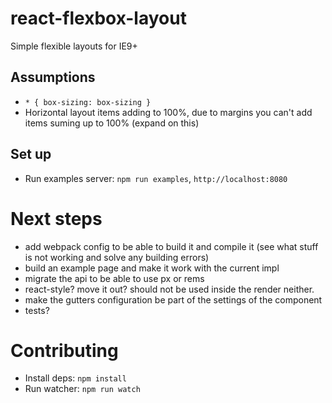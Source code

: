 # react-flexbox-layout
Simple flexible layouts for IE9+

## Assumptions

* `* { box-sizing: box-sizing }`
* Horizontal layout items adding to 100%, due to margins you can't add items suming up to 100% (expand on this)

## Set up

* Run examples server: `npm run examples`, `http://localhost:8080`

# Next steps

* add webpack config to be able to build it and compile it (see what stuff is not working and solve any building errors)
* build an example page and make it work with the current impl
* migrate the api to be able to use px or rems
* react-style? move it out? should not be used inside the render neither.
* make the gutters configuration be part of the settings of the component
* tests?

# Contributing

* Install deps: `npm install`
* Run watcher: `npm run watch`
